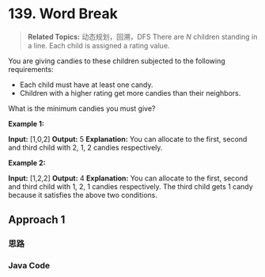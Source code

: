 # 139. Word Break

>  **Related Topics:** 动态规划，回溯，DFS
There are  _N_  children standing in a line. Each child is assigned a rating value.

You are giving candies to these children subjected to the following requirements:

-   Each child must have at least one candy.
-   Children with a higher rating get more candies than their neighbors.

What is the minimum candies you must give?

**Example 1:**

**Input:** [1,0,2]
**Output:** 5
**Explanation:** You can allocate to the first, second and third child with 2, 1, 2 candies respectively.

**Example 2:**

**Input:** [1,2,2]
**Output:** 4
**Explanation:** You can allocate to the first, second and third child with 1, 2, 1 candies respectively. The third child gets 1 candy because it satisfies the above two conditions.
## Approach 1
### 思路
### Java Code
``` Java
```

<!--stackedit_data:
eyJoaXN0b3J5IjpbMTg5NzE0NDczOF19
-->